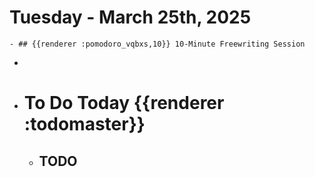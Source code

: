 # Tuesday - March 25th, 2025
	- ## {{renderer :pomodoro_vqbxs,10}} 10-Minute Freewriting Session
-
- # To Do Today {{renderer :todomaster}}
	- ## TODO